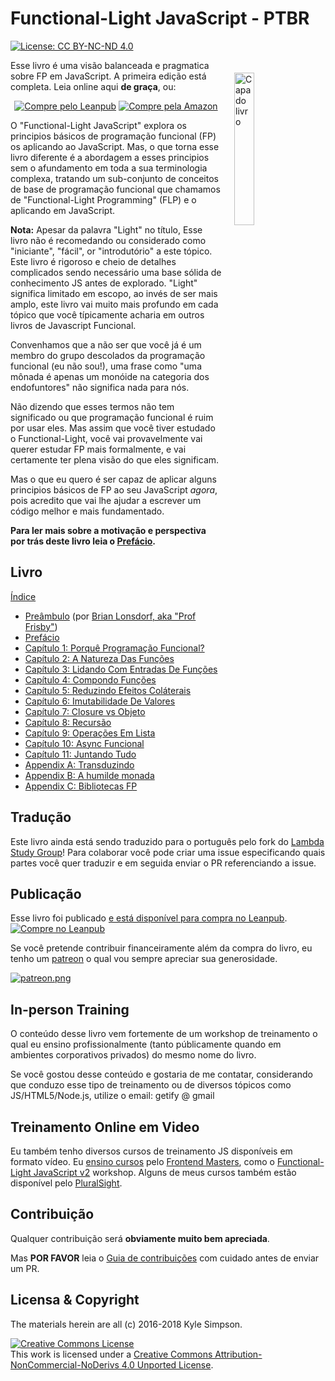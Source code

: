 # Functional-Light JavaScript - PTBR

[![License: CC BY-NC-ND 4.0](https://img.shields.io/badge/License-CC%20BY--NC--ND%204.0-blue.svg)](http://creativecommons.org/licenses/by-nc-nd/4.0/)

<a href="https://leanpub.com/fljs"><img src="manuscript/images/marketing/front-cover-small.png" width="25%" align="right" hspace="20" vspace="20" title="Functional-Light JavaScript" alt="Capa do livro"></a>

Esse livro é uma visão balanceada e pragmatica sobre FP em JavaScript. A primeira edição está completa. Leia online aqui **de graça**, ou:

<p align="center">
    <a href="https://leanpub.com/fljs"><img src="https://img.shields.io/badge/Buy-Leanpub-yellow.svg" title="Compre pelo Leanpub" alt="Compre pelo Leanpub"></a> <a href="http://amazon.fljsbook.com"><img src="https://img.shields.io/badge/Buy-Amazon-yellow.svg" title="Compre pela Amazon" alt="Compre pela Amazon"></a>
</p>

O "Functional-Light JavaScript" explora os principios básicos de programação funcional (FP) os aplicando ao JavaScript. Mas, o que torna esse livro diferente é a abordagem a esses principios sem o afundamento em toda a sua terminologia complexa, tratando um sub-conjunto de conceitos de base de programação funcional que chamamos de "Functional-Light Programming" (FLP) e o aplicando em JavaScript.

**Nota:** Apesar da palavra "Light" no título, Esse livro não é recomedando ou considerado como "iniciante", "fácil", or "introdutório" a este tópico. Este livro é rigoroso e cheio de detalhes complicados sendo necessário uma base sólida de conhecimento JS antes de explorado. "Light" significa limitado em escopo, ao invés de ser mais amplo, este livro vai muito mais profundo em cada tópico que você típicamente acharia em outros livros de Javascript Funcional.

Convenhamos que a não ser que você já é um membro do grupo descolados da programação funcional (eu não sou!), uma frase como "uma mônada é apenas um monóide na categoria dos endofuntores" não significa nada para nós.

Não dizendo que esses termos não tem significado ou que programação funcional é ruim por usar eles. Mas assim que você tiver estudado o Functional-Light, você vai provavelmente vai querer estudar FP mais formalmente, e vai certamente ter plena visão do que eles significam.

Mas o que eu quero é ser capaz de aplicar alguns principios básicos de FP ao seu JavaScript *agora*, pois acredito que vai lhe ajudar a escrever um código melhor e mais fundamentado.

**Para ler mais sobre a motivação e perspectiva por trás deste livro leia o [Prefácio](manuscript/preface.md).**

## Livro

[Índice](manuscript/README.md/#table-of-contents)

* [Preâmbulo](manuscript/foreword.md/#foreword) (por [Brian Lonsdorf, aka "Prof Frisby"](https://twitter.com/DrBoolean))
* [Prefácio](manuscript/preface.md/#preface)
* [Capítulo 1: Porquê Programação Funcional?](manuscript/ch1.md/#Chapter-1-why-functional-programming)
* [Capítulo 2: A Natureza Das Funções](manuscript/ch2.md/#chapter-2-the-nature-of-functions)
* [Capítulo 3: Lidando Com Entradas De Funções](manuscript/ch3.md/#chapter-3-managing-function-inputs)
* [Capítulo 4: Compondo Funções](manuscript/ch4.md/#chapter-4-composing-functions)
* [Capítulo 5: Reduzindo Efeitos Coláterais](manuscript/ch5.md/#chapter-5-reducing-side-effects)
* [Capítulo 6: Imutabilidade De Valores](manuscript/ch6.md/#chapter-6-value-immutability)
* [Capítulo 7: Closure vs Objeto](manuscript/ch7.md/#chapter-7-closure-vs-object)
* [Capítulo 8: Recursão](manuscript/ch8.md/#chapter-8-recursion)
* [Capítulo 9: Operações Em Lista](manuscript/ch9.md/#chapter-9-list-operations)
* [Capítulo 10: Async Funcional](manuscript/ch10.md/#chapter-10-functional-async)
* [Capítulo 11: Juntando Tudo](manuscript/ch11.md/#chapter-11-putting-it-all-together)
* [Appendix A: Transduzindo](manuscript/apA.md/#appendix-a-transducing)
* [Appendix B: A humilde monada](manuscript/apB.md/#appendix-b-the-humble-monad)
* [Appendix C: Bibliotecas FP](manuscript/apC.md/#appendix-c-fp-libraries)

## Tradução

Este livro ainda está sendo traduzido para o português pelo fork do [Lambda Study Group](https://github.com/lambda-study-group/Functional-Light-JS)!
Para colaborar você pode criar uma issue especificando quais partes você quer traduzir e em seguida enviar o PR referenciando a issue.

## Publicação

Esse livro foi publicado [e está disponível para compra no Leanpub](https://leanpub.com/fljs/).
[![Compre no Leanpub](https://img.shields.io/badge/Buy-Leanpub-yellow.svg)](https://leanpub.com/fljs)

Se você pretende contribuir financeiramente além da compra do livro, eu tenho um [patreon](https://www.patreon.com/getify) o qual vou sempre apreciar sua generosidade.

<a href="https://www.patreon.com/getify">[![patreon.png](https://s13.postimg.org/k9nkc5thz/become_a_patron_button.png)](https://www.patreon.com/getify)</a>

## In-person Training

O conteúdo desse livro vem fortemente de um workshop de treinamento o qual eu ensino profissionalmente (tanto públicamente quando em ambientes corporativos privados) do mesmo nome do livro.

Se você gostou desse conteúdo e gostaria de me contatar, considerando que conduzo esse tipo de treinamento ou de diversos tópicos como JS/HTML5/Node.js, utilize o email: getify @ gmail

## Treinamento Online em Video

Eu também tenho diversos cursos de treinamento JS disponíveis em formato vídeo. Eu [ensino cursos](https://FrontendMasters.com/teachers/kyle-simpson) pelo [Frontend Masters](https://FrontendMasters.com), como o [Functional-Light JavaScript v2](https://frontendmasters.com/courses/functional-javascript-v2/) workshop. Alguns de meus cursos também estão disponível pelo [PluralSight](https://www.pluralsight.com/search?q=kyle%20simpson&categories=all).

## Contribuição

Qualquer contribuição será **obviamente muito bem apreciada**.

Mas **POR FAVOR** leia o [Guia de contribuições](CONTRIBUTING.md) com cuidado antes de enviar um PR.

## Licensa & Copyright

The materials herein are all (c) 2016-2018 Kyle Simpson.

<a rel="license" href="http://creativecommons.org/licenses/by-nc-nd/4.0/"><img alt="Creative Commons License" style="border-width:0" src="https://i.creativecommons.org/l/by-nc-nd/4.0/88x31.png" /></a><br />This work is licensed under a <a rel="license" href="http://creativecommons.org/licenses/by-nc-nd/4.0/">Creative Commons Attribution-NonCommercial-NoDerivs 4.0 Unported License</a>.
